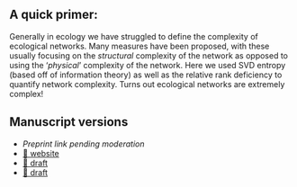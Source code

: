 ## A quick primer: 

Generally in ecology we have struggled to define the complexity of ecological networks. Many measures have been proposed, with these usually focusing on the *structural* complexity of the network as opposed to using the ‘*physical*’ complexity of the network. Here we used SVD entropy (based off of information theory) as well as the relative rank deficiency to quantify network complexity. Turns out ecological networks are extremely complex!

## Manuscript versions

[master_draft]: https://poisotlab.github.io/ms_svd_networks/ms_svd_networks.pdf
[master_tex]: https://poisotlab.github.io/ms_svd_networks/ms_svd_networks.tex
[master_html]: https://poisotlab.github.io/ms_svd_networks/
[master_preprint]: https://poisotlab.github.io/ms_svd_networks/

<!--- - [:newspaper: preprint][master_preprint] --->
- *Preprint link pending moderation*
- [:blue_book: website][master_html]
- [:page_facing_up: draft][master_tex]
- [:pencil: draft][master_draft]

